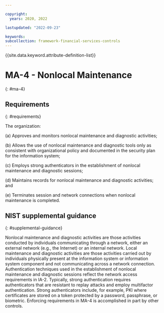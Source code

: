 ```yaml
---

copyright:
  years: 2020, 2022

lastupdated: "2022-09-23"

keywords: 
subcollection: framework-financial-services-controls
---
```


{{site.data.keyword.attribute-definition-list}}

# MA-4 - Nonlocal Maintenance
{: #ma-4}

## Requirements
{: #requirements}

The organization:

(a) Approves and monitors nonlocal maintenance and diagnostic activities;

(b) Allows the use of nonlocal maintenance and diagnostic tools only as consistent with organizational policy and documented in the security plan for the information system;

(c) Employs strong authenticators in the establishment of nonlocal maintenance and diagnostic sessions;

(d) Maintains records for nonlocal maintenance and diagnostic activities; and

(e) Terminates session and network connections when nonlocal maintenance is completed.

## NIST supplemental guidance
{: #supplemental-guidance}

Nonlocal maintenance and diagnostic activities are those activities conducted by individuals communicating through a network, either an external network (e.g., the Internet) or an internal network. Local maintenance and diagnostic activities are those activities carried out by individuals physically present at the information system or information system component and not communicating across a network connection. Authentication techniques used in the establishment of nonlocal maintenance and diagnostic sessions reflect the network access requirements in IA-2. Typically, strong authentication requires authenticators that are resistant to replay attacks and employ multifactor authentication. Strong authenticators include, for example, PKI where certificates are stored on a token protected by a password, passphrase, or biometric. Enforcing requirements in MA-4 is accomplished in part by other controls.

